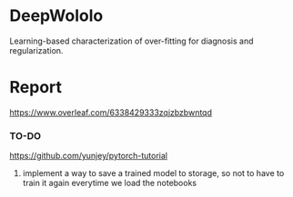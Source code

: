 # DeepWololo
Learning-based characterization of over-fitting for diagnosis and regularization.

# Report
https://www.overleaf.com/6338429333zqjzbzbwntqd

### TO-DO
https://github.com/yunjey/pytorch-tutorial
1) implement a way to save a trained model to storage, so not to have to train it again everytime we load the notebooks
